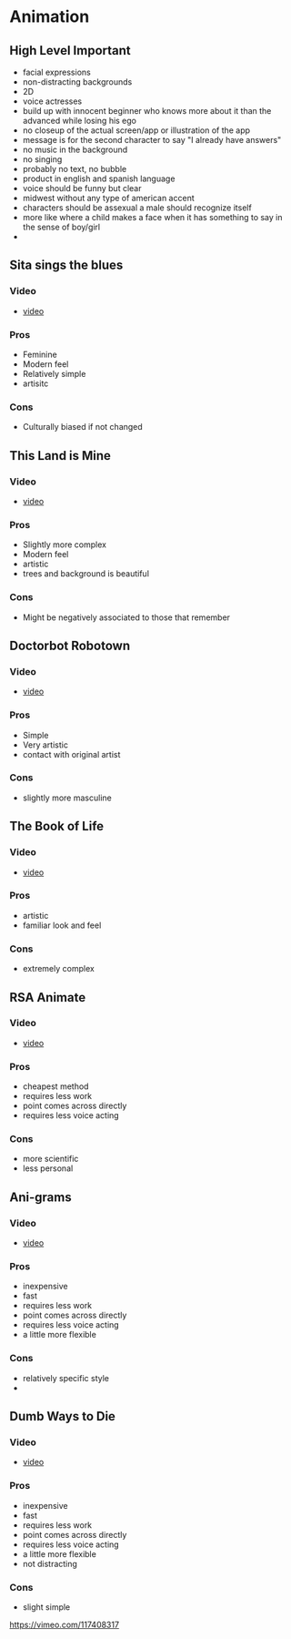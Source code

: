 # Animation
## High Level Important
- facial expressions
- non-distracting backgrounds
- 2D
- voice actresses
- build up with innocent beginner who knows more about it than the advanced while losing his ego
- no closeup of the actual screen/app or illustration of the app
- message is for the second character to say "I already have answers"
- no music in the background
- no singing
- probably no text, no bubble
- product in english and spanish language
- voice should be funny but clear
- midwest without any type of american accent
- characters should be assexual a male should recognize itself
- more like where a child makes a face when it has something to say in the sense of boy/girl
-

## Sita sings the blues 
### Video
- [video](https://www.youtube.com/watch?v=7y5_zJ1xfQs)
### Pros
- Feminine
- Modern feel
- Relatively simple
- artisitc
### Cons
- Culturally biased if not changed

## This Land is Mine
### Video
- [video](https://www.youtube.com/watch?v=4pKMV6e5kEo)
### Pros
- Slightly more complex
- Modern feel
- artistic
- trees and background is beautiful
### Cons
- Might be negatively associated to those that remember

## Doctorbot Robotown
### Video
- [video](http://youtu.be/EOxFIY2D6cs)
### Pros
- Simple
- Very artistic
- contact with original artist
### Cons
- slightly more masculine

## The Book of Life
### Video
- [video](http://youtu.be/NBw5YScs8iQ)
### Pros
- artistic
- familiar look and feel
### Cons
- extremely complex

## RSA Animate
### Video
- [video](https://www.youtube.com/watch?v=u6XAPnuFjJc)
### Pros
- cheapest method
- requires less work
- point comes across directly
- requires less voice acting
### Cons
- more scientific
- less personal

## Ani-grams
### Video
- [video](http://youtu.be/XiITN-5uo1Q)
### Pros
- inexpensive
- fast
- requires less work
- point comes across directly
- requires less voice acting
- a little more flexible
### Cons
- relatively specific style
-
## Dumb Ways to Die
### Video
- [video](http://youtu.be/IJNR2EpS0jw)
### Pros
- inexpensive
- fast
- requires less work
- point comes across directly
- requires less voice acting
- a little more flexible
- not distracting
### Cons
- slight simple

https://vimeo.com/117408317
